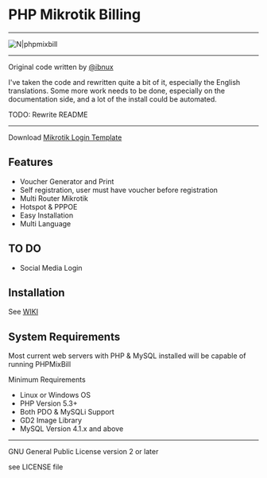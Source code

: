 # PHP Mikrotik Billing 
----

![N|phpmixbill](http://4.bp.blogspot.com/-3OWL5OI7pqU/VjocUDdzMDI/AAAAAAAAAiA/s_XJN0_mDlk/s640/Screenshot_8.png)

----

Original code written by [@ibnux](https://twitter.com/ibnux)

I've taken the code and rewritten quite a bit of it, especially the English translations. Some more work needs to be done, especially on the documentation side, and a lot of the install could be automated. 

TODO: Rewrite README

---- 

Download [Mikrotik Login Template](https://github.com/ibnux/phpmixbill-mikrotik-login-template)


Features
----
- Voucher Generator and Print
- Self registration, user must have voucher before registration
- Multi Router Mikrotik
- Hotspot & PPPOE
- Easy Installation
- Multi Language

TO DO
----

- Social Media Login

Installation
----
See [WIKI](https://github.com/ibnux/phpmixbill/wiki/Instalation)

System Requirements
----
Most current web servers with PHP & MySQL installed will be capable of running PHPMixBill

Minimum Requirements
- Linux or Windows OS
- PHP Version 5.3+
- Both PDO & MySQLi Support
- GD2 Image Library
- MySQL Version 4.1.x and above


----

GNU General Public License version 2 or later

see LICENSE file
